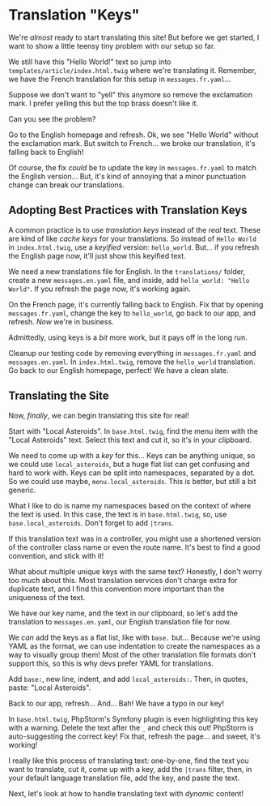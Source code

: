 # Translation "Keys"

We're *almost* ready to start translating this site! But before we get started,
I want to show a little teensy tiny problem with our setup so far.

We still have this "Hello World!" text so jump into `templates/article/index.html.twig`
where we're translating it. Remember, we have the French translation for this setup
in `messages.fr.yaml`...

Suppose we don't want to "yell" this anymore so remove the exclamation mark.
I prefer yelling this but the top brass doesn't like it.

Can you see the problem?

Go to the English homepage and refresh. Ok, we see "Hello World" without
the exclamation mark. But switch to French... we broke our translation,
it's falling back to English!

Of course, the fix *could* be to update the key in `messages.fr.yaml` to match the
English version... But, it's kind of annoying that a minor punctuation change
can break our translations.

## Adopting Best Practices with Translation Keys

A common practice is to use *translation keys* instead of the *real* text.
These are kind of like *cache keys* for your translations. So instead
of `Hello World` in `index.html.twig`, use a
*keyified* version: `hello_world`. But... if you refresh the English page now, it'll
just show this keyified text.

We need a new translations file for English. In the `translations/` folder, create a new
`messages.en.yaml` file, and inside, add `hello_world: "Hello World"`. If
you refresh the page now, it's working again.

On the French page, it's currently falling back to English. Fix that by opening `messages.fr.yaml`, change
the key to `hello_world`, go back to our app, and refresh. *Now* we're in business.

Admittedly, using keys is a *bit* more work, but it pays off in the long run.

Cleanup our testing code by removing everything in `messages.fr.yaml`
and `messages.en.yaml`. In `index.html.twig`, remove the `hello_world`
translation. Go back to our English homepage, perfect! We have a clean slate.

## Translating the Site

Now, *finally*, we can begin translating this site for real!

Start with "Local Asteroids". In `base.html.twig`, find the menu item
with the "Local Asteroids" text. Select this text and cut it, so it's in
your clipboard.

We need to come up with a *key* for this... Keys can be anything unique, so
we could use `local_asteroids`, but a huge flat list can get confusing and hard to work with.
Keys can be split into namespaces, separated by a dot. So we could use
maybe, `menu.local_asteroids`. This is better, but still a bit generic.

What I like to do is name my namespaces based on the context of where the text is used.
In this case, the text is in `base.html.twig`, so, use `base.local_asteroids`. Don't
forget to add `|trans`.

If this translation text was in a controller, you might use a shortened version of the
controller class name or even the route name. It's best to find a good convention,
and stick with it!

What about multiple unique keys with the same text? Honestly, I don't worry too much about this.
Most translation services don't charge extra for duplicate text, and I find this
convention more important than the uniqueness of the text.

We have our key name, and the text in our clipboard, so let's add the translation
to `messages.en.yaml`, our English translation file for now.

We *can* add the keys as a flat list, like with `base.` but...
Because we're using YAML as the format, we can use indentation to create the
namespaces as a way to visually group them! Most of the other translation file formats
don't support this, so this is why devs prefer YAML for translations.

Add `base:`, new line, indent, and add `local_asteroids:`. Then, in quotes,
paste: "Local Asteroids".

Back to our app, refresh... And... Bah! We have a typo in our key!

In `base.html.twig`, PhpStorm's Symfony plugin is even highlighting this key with a warning.
Delete the text after the `_` and check this out! PhpStorm is auto-suggesting
the correct key! Fix that, refresh the page... and sweet, it's working!

I really like this process of translating text: one-by-one, find the text you want to
translate, cut it, come up with a key, add the `|trans` filter, then, in your
default language translation file, add the key, and paste the text.

Next, let's look at how to handle translating text with *dynamic* content!
